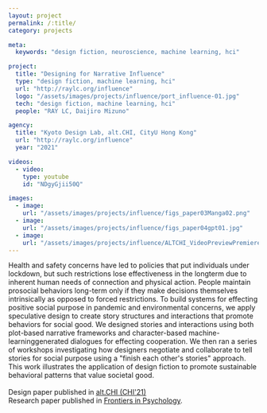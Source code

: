 ```yaml
---
layout: project
permalink: /:title/
category: projects

meta:
  keywords: "design fiction, neuroscience, machine learning, hci"

project:
  title: "Designing for Narrative Influence"
  type: "design fiction, machine learning, hci"
  url: "http://raylc.org/influence"
  logo: "/assets/images/projects/influence/port_influence-01.jpg"
  tech: "design fiction, machine learning, hci"
  people: "RAY LC, Daijiro Mizuno"

agency:
  title: "Kyoto Design Lab, alt.CHI, CityU Hong Kong"
  url: "http://raylc.org/influence"
  year: "2021"

videos:
  - video:
    type: youtube
    id: "NDgyGjii50Q"

images:
  - image:
    url: "/assets/images/projects/influence/figs_paper03Manga02.png"
  - image:
    url: "/assets/images/projects/influence/figs_paper04gpt01.jpg"
  - image:
    url: "/assets/images/projects/influence/ALTCHI_VideoPreviewPremiere.gif"
---
```

<p>Health and safety concerns have led to policies that put individuals under lockdown, but such restrictions lose effectiveness in the longterm due to inherent human needs of connection and physical action. People maintain prosocial behaviors long-term only if they make decisions themselves intrinsically as opposed to forced restrictions. To build systems for effecting positive social purpose in pandemic and environmental concerns, we apply speculative design to create story structures and interactions that promote behaviors for social good. We designed stories and interactions using both plot-based narrative frameworks and character-based machine-learninggenerated dialogues for effecting cooperation. We then ran a series of workshops investigating how designers negotiate and collaborate to tell stories for social purpose using a "finish each other's stories" approach. This work illustrates the application of design fiction to promote sustainable behavioral patterns that value societal good.<br><br>
Design paper published in <a href="https://dl.acm.org/doi/10.1145/3411763.3450373"><u>alt.CHI (CHI'21)</u></a><br>
Research paper published in <a href="https://www.frontiersin.org/journals/psychology/articles/10.3389/fpsyg.2022.893181/full"><u>Frontiers in Psychology</u></a>.</p>
